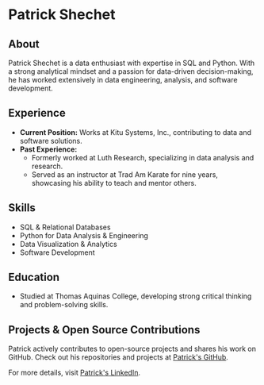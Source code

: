# Patrick Shechet

## About
Patrick Shechet is a data enthusiast with expertise in SQL and Python. With a strong analytical mindset and a passion for data-driven decision-making, he has worked extensively in data engineering, analysis, and software development.

## Experience
- **Current Position:** Works at Kitu Systems, Inc., contributing to data and software solutions.
- **Past Experience:**
  - Formerly worked at Luth Research, specializing in data analysis and research.
  - Served as an instructor at Trad Am Karate for nine years, showcasing his ability to teach and mentor others.

## Skills
- SQL & Relational Databases
- Python for Data Analysis & Engineering
- Data Visualization & Analytics
- Software Development

## Education
- Studied at Thomas Aquinas College, developing strong critical thinking and problem-solving skills.

## Projects & Open Source Contributions
Patrick actively contributes to open-source projects and shares his work on GitHub. Check out his repositories and projects at [Patrick's GitHub](https://github.com/kajuberdut).

For more details, visit [Patrick's LinkedIn](https://www.linkedin.com/in/patrick-shechet).


